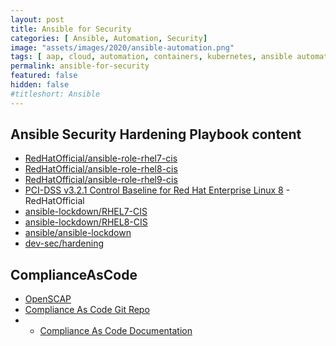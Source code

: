 ```yaml
---
layout: post
title: Ansible for Security
categories: [ Ansible, Automation, Security]
image: "assets/images/2020/ansible-automation.png"
tags: [ aap, cloud, automation, containers, kubernetes, ansible automation platform, red hat ansible, security, cis]
permalink: ansible-for-security
featured: false
hidden: false
#titleshort: Ansible
---
```


## Ansible Security Hardening Playbook content

- [RedHatOfficial/ansible-role-rhel7-cis](https://github.com/RedHatOfficial/ansible-role-rhel7-cis)
- [RedHatOfficial/ansible-role-rhel8-cis](https://github.com/RedHatOfficial/ansible-role-rhel8-cis)
- [RedHatOfficial/ansible-role-rhel9-cis](https://github.com/RedHatOfficial/ansible-role-rhel9-cis)
- [PCI-DSS v3.2.1 Control Baseline for Red Hat Enterprise Linux 8](https://github.com/RedHatOfficial/ansible-role-rhel8-pci-dss) - RedHatOfficial
- [ansible-lockdown/RHEL7-CIS](https://github.com/ansible-lockdown/RHEL7-CIS)
- [ansible-lockdown/RHEL8-CIS](https://github.com/ansible-lockdown/RHEL8-CIS)
- [ansible/ansible-lockdown](https://github.com/ansible/ansible-lockdown)
- [dev-sec/hardening](https://github.com/dev-sec/hardening)


## ComplianceAsCode


- [OpenSCAP](https://www.open-scap.org/security-policies/scap-security-guide/)
- [Compliance As Code Git Repo](https://github.com/complianceascode/content)
- - [Compliance As Code Documentation](https://complianceascode.readthedocs.io/en/latest/index.html)